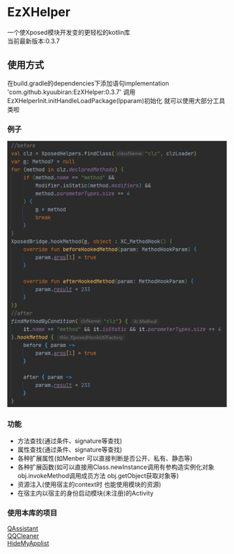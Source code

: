 # EzXHelper
一个使Xposed模块开发变的更轻松的kotlin库    
当前最新版本:0.3.7
## 使用方式
在build.gradle的dependencies下添加语句implementation 'com.github.kyuubiran:EzXHelper:0.3.7'
调用EzXHelperInit.initHandleLoadPackage(lpparam)初始化 就可以使用大部分工具类啦
### 例子
![image](docs/example.png)

### 功能
- 方法查找(通过条件、signature等查找)
- 属性查找(通过条件、signature等查找)
- 各种扩展属性(如Menber 可以直接判断是否公开、私有、静态等)
- 各种扩展函数(如可以直接用Class.newInstance调用有参构造实例化对象 obj.invokeMethod调用成员方法 obj.getObject获取对象等)
- 资源注入(使用宿主的context时 也能使用模块的资源)
- 在宿主内以宿主的身份启动模块(未注册)的Activity

### 使用本库的项目
[QAssistant](https://github.com/KitsunePie/QAssistant)      
[QQCleaner](https://github.com/KyuubiRan/QQCleaner)   
[HideMyApplist](https://github.com/Dr-TSNG/Hide-My-Applist)
